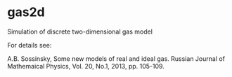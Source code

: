 gas2d
=====

Simulation of discrete two-dimensional gas model

For details see:

A.B. Sossinsky, Some new models of real and ideal gas. 
Russian Journal of Mathemaical Physics, Vol. 20, No.1, 2013, pp. 105-109.
